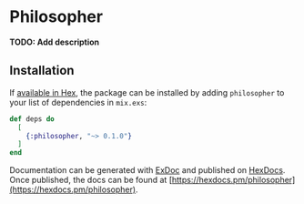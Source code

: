 # Philosopher

**TODO: Add description**

## Installation

If [available in Hex](https://hex.pm/docs/publish), the package can be installed
by adding `philosopher` to your list of dependencies in `mix.exs`:

```elixir
def deps do
  [
    {:philosopher, "~> 0.1.0"}
  ]
end
```

Documentation can be generated with [ExDoc](https://github.com/elixir-lang/ex_doc)
and published on [HexDocs](https://hexdocs.pm). Once published, the docs can
be found at [https://hexdocs.pm/philosopher](https://hexdocs.pm/philosopher).

